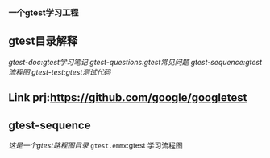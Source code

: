 ### 一个gtest学习工程
## gtest目录解释
_gtest-doc:gtest学习笔记_
_gtest-questions:gtest常见问题_
_gtest-sequence:gtest流程图_
_gtest-test:gtest测试代码_
## Link prj:https://github.com/google/googletest
## gtest-sequence
_这是一个gtest路程图目录_
`gtest.emmx`:gtest 学习流程图
